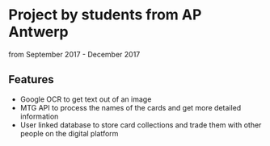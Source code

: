 # Project by students from AP Antwerp #
from September 2017 - December 2017

## Features ##

- Google OCR to get text out of an image
- MTG API to process the names of the cards and get more detailed information
- User linked database to store card collections and trade them with other people on the digital platform
